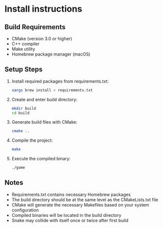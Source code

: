# Install instructions

## Build Requirements
- CMake (version 3.0 or higher)
- C++ compiler
- Make utility
- Homebrew package manager (macOS)

## Setup Steps

1. Install required packages from requirements.txt:
   ```bash
   xargs brew install < requirements.txt
   ```

2. Create and enter build directory:
   ```bash
   mkdir build
   cd build
   ```

3. Generate build files with CMake:
   ```bash
   cmake ..
   ```

4. Compile the project:
   ```bash
   make
   ```

5. Execute the compiled binary:
   ```bash
   ./game
   ```

## Notes
- Requirements.txt contains necessary Homebrew packages
- The build directory should be at the same level as the CMakeLists.txt file
- CMake will generate the necessary Makefiles based on your system configuration
- Compiled binaries will be located in the build directory
- Snake may collide with itself once or twice after first build
